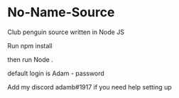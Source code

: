# No-Name-Source
Club penguin source written in Node JS

Run npm install

then run Node .

default login is Adam - password

Add my discord adamb#1917 if you need help setting up
